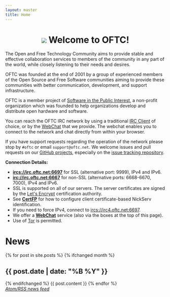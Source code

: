```yaml
---
layout: master
title: Home
---
```

# <center><img src="img/oftc-80.png"> Welcome to OFTC!</center> #

The Open and Free Technology Community aims to provide stable and effective
collaboration services to members of the community in any part of the world,
while closely listening to their needs and desires.

OFTC was founded at the end of 2001 by a group of experienced members of the
Open Source and Free Software communities aiming to provide these communities
with better communication, development, and support infrastructure.

OFTC is a member project of [Software in the Public
Interest](http://www.spi-inc.org/), a non-profit organization which was founded
to help organizations develop and distribute open hardware and software.

You can reach the OFTC IRC network by using a traditional [IRC
Client](https://en.wikipedia.org/wiki/Comparison_of_Internet_Relay_Chat_clients) of choice, or by the
[WebChat](WebChat) that we provide. The webchat enables you to connect to the
network and chat directly from within your browser.

If you have support requests regarding the operation of the network please stop
by `#oftc` or email `support@oftc.net`. We welcome issues and pull requests on
our [GitHub projects](https://github.com/oftc), especially on the
[issue tracking repository](https://github.com/oftc/oftc).

**Connection Details:**

 * [**ircs://irc.oftc.net:6697**](ircs://irc.oftc.net:6697) for SSL (alternative port: 9999), IPv4 and IPv6.
 * [**irc://irc.oftc.net:6667**](irc://irc.oftc.net:6667) for non-SSL (alternative ports: 6668-6670, 7000), IPv4 and IPv6.
 * SSL is supported on all of our servers.  The server certificates are signed
   by the [Let's Encrypt](https://letsencrypt.org/) certification authority.
 * See [**CertFP**](NickServ/CertFP/) for how to configure client certificate-based NickServ identification.
 * If you need to force IPv4, connect to [ircs://irc4.oftc.net:6697](ircs://irc4.oftc.net:6697).
 * We offer a [**WebChat**](WebChat) service (also via the boxes at the top of this page).
 * Use of [Tor](/Tor) is permitted.

<div class='body'>
<h1>News</h1>
{% for post in site.posts %}
{% ifchanged month %}<h2>{{ post.date | date: "%B %Y" }} </h2>{% endifchanged %}
{{ post.content }}
{% endfor %}

<div><em><a href="feed.xml">Atom/RSS news feed</a></em></div>
</div>
